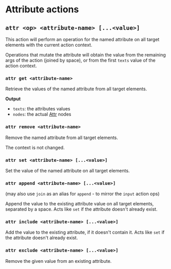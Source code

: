# Attribute actions

## `attr <op> <attribute-name> [...<value>]`

This action will perform an operation for the named attribute on all target
elements with the current action context.

Operations that mutate the attribute will obtain the value from the remaining
args of the action (joined by space), or from the first `texts` value of the
action context.

### `attr get <attribute-name>`

Retrieve the values of the named attribute from all target elements.

**Output**

- `texts`: the attributes values
- `nodes`: the actual
  [Attr](https://developer.mozilla.org/en-US/docs/Web/API/Attr) nodes

### `attr remove <attribute-name>`

Remove the named attribute from all target elements.

The context is not changed.

### `attr set <attribute-name> [...<value>]`

Set the value of the named attribute on all target elements.

### `attr append <attribute-name> [...<value>]`

(may also use `join` as an alias for `append` - to mirror the `input` action
ops)

Append the value to the existing attribute value on all target elements,
separated by a space. Acts like `set` if the attribute doesn't already exist.

### `attr include <attribute-name> [...<value>]`

Add the value to the existing attribute, if it doesn't contain it. Acts like
`set` if the attribute doesn't already exist.

### `attr exclude <attribute-name> [...<value>]`

Remove the given value from an existing attribute.
